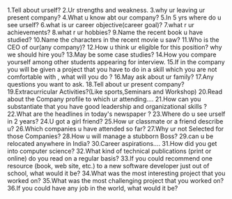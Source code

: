 1.Tell about urself?
2.Ur strengths and weakness.
3.why ur leaving ur present company?
4.What u know abt our company?
5.In 5 yrs where do u see urself?
6.what is ur career objective(career goal)?
7.what r ur achievements?
8.what r ur hobbies?
9.Name the recent book u have studied?
10.Name the characters in the recent movie u saw?
11.Who is the CEO of our(any company)?
12.How u think ur eligible for this position? why we should hire you?
13.May be some case studies?
14.How you compare yourself among other students appearing for 
interview.
15.If in the company you will be given a project that you have to do 
in a skill which you are not comfortable with , what will you do ?
16.May ask about ur family?
17.Any questions you want to ask.
18.Tell about ur present company?
19.Extracurricular Activities?(Like sports,Seminars and Workshop)
20.Read about the Company profile to which ur attending.... 
21.How can you substantiate that you have good leadership and 
organizational skills ?
22.What are the headlines in today's newspaper ?
23.Where do u see urself in 2 years?
24.U got a girl friend?
25.How ur classmate or a friend describe u?
26.Which companies u have attended so far?
27.Why ur not Selected for those Companies?
28.How u will manage a stubborn Boss?
29.can u be relocated anywhere in India?
30.Career aspirations....
31.How did you get into computer science? 
32.What kind of technical publications (print or online) do you read 
on a regular basis? 
33.If you could recommend one resource (book, web site, etc.) to a 
new software developer just out of school,     what would it be? 
34.What was the most interesting project that you worked on? 
35.What was the most challenging project that you worked on? 
36.If you could have any job in the world, what would it be?

